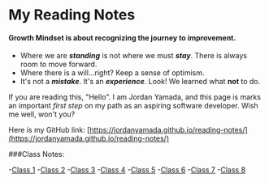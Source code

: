 # My Reading Notes

#### Growth Mindset is about recognizing the journey to improvement. 

- Where we are ***standing*** is not where we must ***stay***. There is always room to move forward.
- Where there is a will...right? Keep a sense of optimism.
- It's not a ***mistake***. It's an ***experience***. Look! We learned what **not** to do.

If you are reading this, "Hello". I am Jordan Yamada, and this page is marks an important *first step* on my path as an aspiring software developer. Wish me well, won't you?

Here is my GitHub link: [https://jordanyamada.github.io/reading-notes/](https://jordanyamada.github.io/reading-notes/)

###Class Notes:

-[Class 1](class_1.md)
-[Class 2](class_2.md)
-[Class 3](class_3.md)
-[Class 4](class_4.md)
-[Class 5](class_5.md)
-[Class 6](class_6.md)
-[Class 7](class_7.md)
-[Class 8](class_8.md)
